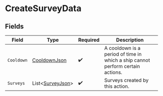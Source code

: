 # CreateSurveyData


## Fields

| Field                                                                          | Type                                                                           | Required                                                                       | Description                                                                    |
| ------------------------------------------------------------------------------ | ------------------------------------------------------------------------------ | ------------------------------------------------------------------------------ | ------------------------------------------------------------------------------ |
| `Cooldown`                                                                     | [CooldownJson](../../Models/Components/CooldownJson.md)                        | :heavy_check_mark:                                                             | A cooldown is a period of time in which a ship cannot perform certain actions. |
| `Surveys`                                                                      | List<[SurveyJson](../../Models/Components/SurveyJson.md)>                      | :heavy_check_mark:                                                             | Surveys created by this action.                                                |